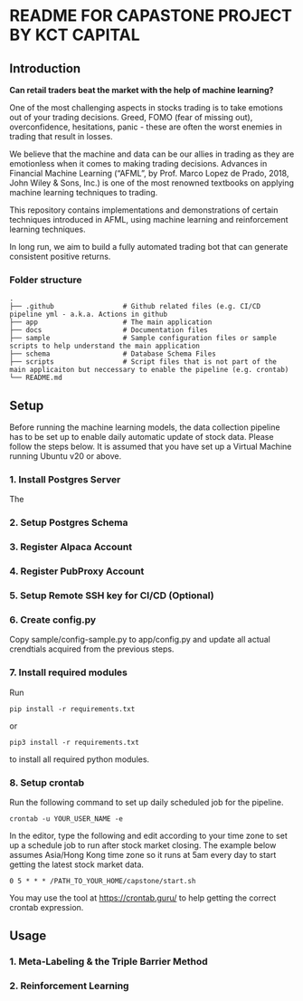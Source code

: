 # README FOR CAPASTONE PROJECT BY KCT CAPITAL

## Introduction
**Can retail traders beat the market with the help of machine learning?**

One of the most challenging aspects in stocks trading is to take emotions out of your trading decisions. Greed, FOMO (fear of missing out), overconfidence, hesitations, panic - these are often the worst enemies in trading that result in losses.

We believe that the machine and data can be our allies in trading as they are emotionless when it comes to making trading decisions. Advances in Financial Machine Learning (“AFML”, by Prof. Marco Lopez de Prado, 2018, John Wiley & Sons, Inc.) is one of the most renowned textbooks on applying machine learning techniques to trading. 

This repository contains implementations and demonstrations of certain techniques introduced in AFML, using machine learning and reinforcement learning techniques.

In long run, we aim to build a fully automated trading bot that can generate consistent positive returns.

### Folder structure

    .
    ├── .github                 # Github related files (e.g. CI/CD pipeline yml - a.k.a. Actions in github 
    ├── app                     # The main application
    ├── docs                    # Documentation files
    ├── sample                  # Sample configuration files or sample scripts to help understand the main application
    ├── schema                  # Database Schema Files
    ├── scripts                 # Script files that is not part of the main applicaiton but neccessary to enable the pipeline (e.g. crontab)
    └── README.md

## Setup
Before running the machine learning models, the data collection pipeline has to be set up to enable daily automatic update of stock data. Please follow the steps below. It is assumed that you have set up a Virtual Machine running Ubuntu v20 or above.

### 1. Install Postgres Server
The 
### 2. Setup Postgres Schema
### 3. Register Alpaca Account
### 4. Register PubProxy Account
### 5. Setup Remote SSH key for CI/CD (Optional)
### 6. Create config.py
Copy sample/config-sample.py to app/config.py and update all actual crendtials acquired from the previous steps.

### 7. Install required modules
Run
```
pip install -r requirements.txt
```
or
```
pip3 install -r requirements.txt
```
to install all required python modules.


### 8. Setup crontab
Run the following command to set up daily scheduled job for the pipeline.
```
crontab -u YOUR_USER_NAME -e
```

In the editor, type the following and edit according to your time zone to set up a schedule job to run after stock market closing. The example below assumes Asia/Hong Kong time zone so it runs at 5am every day to start getting the latest stock market data.

```
0 5 * * * /PATH_TO_YOUR_HOME/capstone/start.sh
```

You may use the tool at https://crontab.guru/ to help getting the correct crontab expression.


## Usage
### 1. Meta-Labeling & the Triple Barrier Method
### 2. Reinforcement Learning

